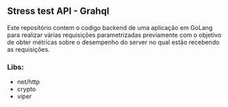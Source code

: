## Stress test API - Grahql 

Este repositório contem o codigo backend de uma aplicação em GoLang para realizar várias requisições parametrizadas
previamente com o objetivo de obter métricas sobre o desempenho do server no qual estão recebendo as requisições.

### Libs:
- net/http
- crypto
- viper